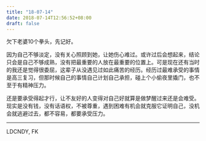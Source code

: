 ```yaml
---
title: "18-07-14"
date: 2018-07-14T12:56:52+08:00
draft: false
---
```


欠下老婆10个拳头，先记好。

因为自己不够淡定，没有关心照顾到她，让她伤心难过。或许过后会想起来，结论只会是自己不够成熟，没有把最重要的人放在最重要的位置上。可是现在还有当时的我还是觉得很委屈，这辈子从没遇见过如此痛苦的经历。经历过最难承受的事情是高三复习，但那时候自己的事情自己计划自己承担，碰上个小偷夜里撬门，也不至于有精神压力。

还是要承受得起才行，让不友好的人变得对自己好就算是做梦醒过来还是会难受。现实是没有钱，没有话语权，不被尊重，遇到困难有机会就克服它证明自己，没机会就逃避过去，都不容易，都要承受压力。


------

LDCNDY, FK
